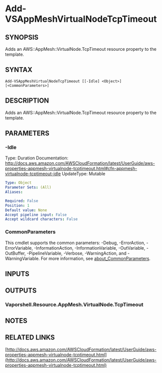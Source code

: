 # Add-VSAppMeshVirtualNodeTcpTimeout

## SYNOPSIS
Adds an AWS::AppMesh::VirtualNode.TcpTimeout resource property to the template.

## SYNTAX

```
Add-VSAppMeshVirtualNodeTcpTimeout [[-Idle] <Object>] [<CommonParameters>]
```

## DESCRIPTION
Adds an AWS::AppMesh::VirtualNode.TcpTimeout resource property to the template.

## PARAMETERS

### -Idle
Type: Duration
Documentation: http://docs.aws.amazon.com/AWSCloudFormation/latest/UserGuide/aws-properties-appmesh-virtualnode-tcptimeout.html#cfn-appmesh-virtualnode-tcptimeout-idle
UpdateType: Mutable

```yaml
Type: Object
Parameter Sets: (All)
Aliases:

Required: False
Position: 1
Default value: None
Accept pipeline input: False
Accept wildcard characters: False
```

### CommonParameters
This cmdlet supports the common parameters: -Debug, -ErrorAction, -ErrorVariable, -InformationAction, -InformationVariable, -OutVariable, -OutBuffer, -PipelineVariable, -Verbose, -WarningAction, and -WarningVariable. For more information, see [about_CommonParameters](http://go.microsoft.com/fwlink/?LinkID=113216).

## INPUTS

## OUTPUTS

### Vaporshell.Resource.AppMesh.VirtualNode.TcpTimeout
## NOTES

## RELATED LINKS

[http://docs.aws.amazon.com/AWSCloudFormation/latest/UserGuide/aws-properties-appmesh-virtualnode-tcptimeout.html](http://docs.aws.amazon.com/AWSCloudFormation/latest/UserGuide/aws-properties-appmesh-virtualnode-tcptimeout.html)

